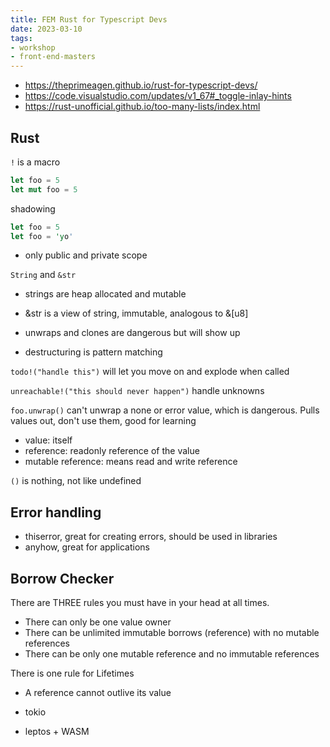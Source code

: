 ```yaml
---
title: FEM Rust for Typescript Devs
date: 2023-03-10
tags:
- workshop
- front-end-masters
---
```


- https://theprimeagen.github.io/rust-for-typescript-devs/
- https://code.visualstudio.com/updates/v1_67#_toggle-inlay-hints
- https://rust-unofficial.github.io/too-many-lists/index.html

## Rust 

`!` is a macro

```rust
let foo = 5
let mut foo = 5 
```

shadowing

```rust
let foo = 5
let foo = 'yo'
```

- only public and private scope

`String` and `&str`

- strings are heap allocated and mutable
- &str is a view of string, immutable, analogous to &[u8]

- unwraps and clones are dangerous but will show up

- destructuring is pattern matching

`todo!("handle this")` will let you move on and explode when called

`unreachable!("this should never happen")` handle unknowns

`foo.unwrap()` can't unwrap a none or error value, which is dangerous. Pulls values out, don't use them, good for learning

- value: itself
- reference: readonly reference of the value
- mutable reference: means read and write reference

`()` is nothing, not like undefined

## Error handling

- thiserror, great for creating errors, should be used in libraries
- anyhow, great for applications

## Borrow Checker

There are THREE rules you must have in your head at all times.
- There can only be one value owner
- There can be unlimited immutable borrows (reference) with no mutable references
- There can be only one mutable reference and no immutable references

There is one rule for Lifetimes
- A reference cannot outlive its value

- tokio
- leptos + WASM